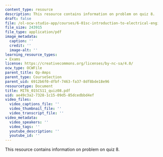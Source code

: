 ```yaml
---
content_type: resource
description: This resource contains information on problem on quiz 8.
draft: false
file: /ol-ocw-studio-app/courses/6-01sc-introduction-to-electrical-engineering-and-computer-science-i-spring-2011/ae49c3a273281c1509d585dcedbbd4ef_MIT6_01SCS11_quiz08.pdf
file_size: 243915
file_type: application/pdf
image_metadata:
  caption: ''
  credit: ''
  image-alt: ''
learning_resource_types:
- Exams
license: https://creativecommons.org/licenses/by-nc-sa/4.0/
ocw_type: OCWFile
parent_title: Op-Amps
parent_type: CourseSection
parent_uid: 6912b6f0-dfbf-7463-fa37-8df8bde18e96
resourcetype: Document
title: MIT6_01SCS11_quiz08.pdf
uid: ae49c3a2-7328-1c15-09d5-85dcedbbd4ef
video_files:
  video_captions_file: ''
  video_thumbnail_file: ''
  video_transcript_file: ''
video_metadata:
  video_speakers: ''
  video_tags: ''
  youtube_description: ''
  youtube_id: ''
---
```

This resource contains information on problem on quiz 8.